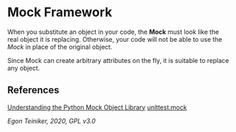 # Mock Framework

When you substitute an object in your code, the **Mock** must look like the real 
object it is replacing. Otherwise, your code will not be able to use the *Mock* 
in place of the original object.

Since Mock can create arbitrary attributes on the fly, it is suitable to replace any object.


## References
[Understanding the Python Mock Object Library](https://realpython.com/python-mock-library/)
[unittest.mock](https://docs.python.org/3/library/unittest.mock-examples.html)

*Egon Teiniker, 2020, GPL v3.0*

